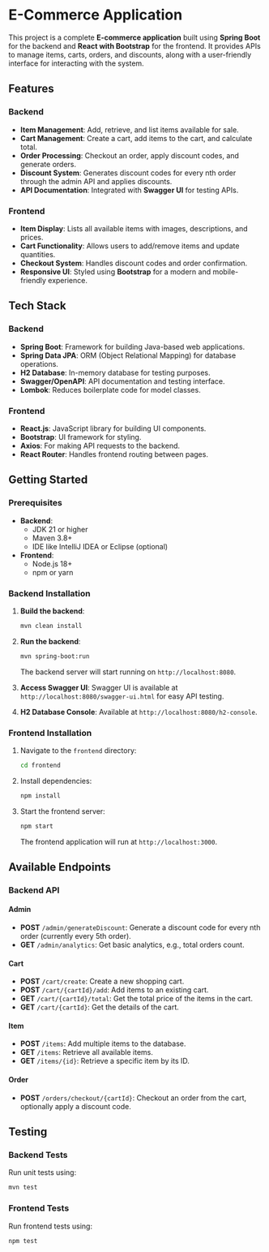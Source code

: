 # E-Commerce Application

This project is a complete **E-commerce application** built using **Spring Boot** for the backend and **React with Bootstrap** for the frontend. It provides APIs to manage items, carts, orders, and discounts, along with a user-friendly interface for interacting with the system.

## Features

### Backend
- **Item Management**: Add, retrieve, and list items available for sale.
- **Cart Management**: Create a cart, add items to the cart, and calculate total.
- **Order Processing**: Checkout an order, apply discount codes, and generate orders.
- **Discount System**: Generates discount codes for every nth order through the admin API and applies discounts.
- **API Documentation**: Integrated with **Swagger UI** for testing APIs.

### Frontend
- **Item Display**: Lists all available items with images, descriptions, and prices.
- **Cart Functionality**: Allows users to add/remove items and update quantities.
- **Checkout System**: Handles discount codes and order confirmation.
- **Responsive UI**: Styled using **Bootstrap** for a modern and mobile-friendly experience.

## Tech Stack

### Backend
- **Spring Boot**: Framework for building Java-based web applications.
- **Spring Data JPA**: ORM (Object Relational Mapping) for database operations.
- **H2 Database**: In-memory database for testing purposes.
- **Swagger/OpenAPI**: API documentation and testing interface.
- **Lombok**: Reduces boilerplate code for model classes.

### Frontend
- **React.js**: JavaScript library for building UI components.
- **Bootstrap**: UI framework for styling.
- **Axios**: For making API requests to the backend.
- **React Router**: Handles frontend routing between pages.

## Getting Started

### Prerequisites

- **Backend**:
  - JDK 21 or higher
  - Maven 3.8+
  - IDE like IntelliJ IDEA or Eclipse (optional)
- **Frontend**:
  - Node.js 18+
  - npm or yarn

### Backend Installation

1. **Build the backend**:
    ```bash
    mvn clean install
    ```

2. **Run the backend**:
    ```bash
    mvn spring-boot:run
    ```

    The backend server will start running on `http://localhost:8080`.

3. **Access Swagger UI**:
    Swagger UI is available at `http://localhost:8080/swagger-ui.html` for easy API testing.

4. **H2 Database Console**:
    Available at `http://localhost:8080/h2-console`.

### Frontend Installation

1. Navigate to the `frontend` directory:
    ```bash
    cd frontend
    ```

2. Install dependencies:
    ```bash
    npm install
    ```

3. Start the frontend server:
    ```bash
    npm start
    ```

    The frontend application will run at `http://localhost:3000`.

## Available Endpoints

### Backend API

#### Admin
- **POST** `/admin/generateDiscount`: Generate a discount code for every nth order (currently every 5th order).
- **GET** `/admin/analytics`: Get basic analytics, e.g., total orders count.

#### Cart
- **POST** `/cart/create`: Create a new shopping cart.
- **POST** `/cart/{cartId}/add`: Add items to an existing cart.
- **GET** `/cart/{cartId}/total`: Get the total price of the items in the cart.
- **GET** `/cart/{cartId}`: Get the details of the cart.

#### Item
- **POST** `/items`: Add multiple items to the database.
- **GET** `/items`: Retrieve all available items.
- **GET** `/items/{id}`: Retrieve a specific item by its ID.

#### Order
- **POST** `/orders/checkout/{cartId}`: Checkout an order from the cart, optionally apply a discount code.

## Testing

### Backend Tests
Run unit tests using:
```bash
mvn test
```

### Frontend Tests
Run frontend tests using:
```bash
npm test
```